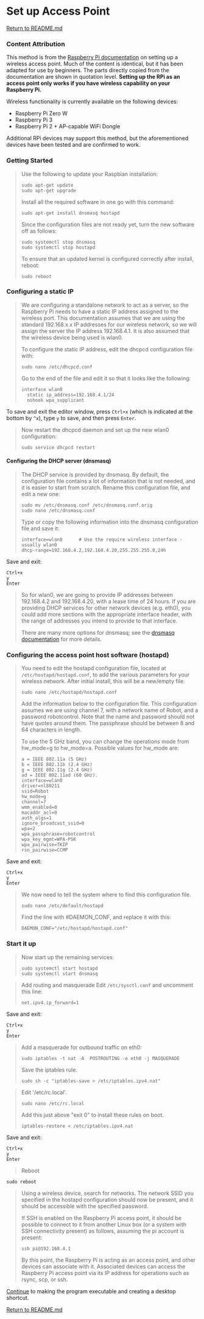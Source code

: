 # Set up Access Point
[Return to README.md](../README.md)

### Content Attribution
This method is from the [Raspberry Pi documentation](https://www.raspberrypi.org/documentation/configuration/wireless/access-point.md) on setting up a wireless access point.  Much of the content is identical, but it has been adapted for use by beginners.  The parts directly copied from the documentation are shown in quotation level.
**Setting up the RPi as an access point only works if you have wireless capability on your Raspberry Pi.**

Wireless functionality is currently available on the following devices:
* Raspberry Pi Zero W
* Raspberry Pi 3
* Raspberry Pi 2 + AP-capable WiFi Dongle

Additional RPi devices may support this method, but the aforementioned devices have been tested and are confirmed to work.

### Getting Started

> Use the following to update your Raspbian installation:
> ```
> sudo apt-get update
> sudo apt-get upgrade
> ```
>
> Install all the required software in one go with this command:
> ```
> sudo apt-get install dnsmasq hostapd
> ```
>
> Since the configuration files are not ready yet, turn the new software off as follows:
> ```
> sudo systemctl stop dnsmasq
> sudo systemctl stop hostapd
> ```
>
> To ensure that an updated kernel is configured correctly after install, reboot:
> ```
> sudo reboot
> ```

### Configuring a static IP

> We are configuring a standalone network to act as a server, so the Raspberry Pi needs to have a static IP address assigned to the wireless port. This documentation assumes that we are using the standard 192.168.x.x IP addresses for our wireless network, so we will assign the server the IP address 192.168.4.1. It is also assumed that the wireless device being used is wlan0.
>
> To configure the static IP address, edit the dhcpcd configuration file with:
> ```
> sudo nano /etc/dhcpcd.conf
> ```
>
> Go to the end of the file and edit it so that it looks like the following:
> ```
> interface wlan0
>   static ip_address=192.168.4.1/24
>   nohook wpa_supplicant
> ```

To save and exit the editor window, press `Ctrl+x` (which is indicated at the bottom by `^x`), type `y` to save, and then press `Enter`.

> Now restart the dhcpcd daemon and set up the new wlan0 configuration:
> ```
> sudo service dhcpcd restart
> ```

####  Configuring the DHCP server (dnsmasq)

> The DHCP service is provided by dnsmasq. By default, the configuration file contains a lot of information that is not needed, and it is easier to start from scratch. Rename this configuration file, and edit a new one:
> ```
> sudo mv /etc/dnsmasq.conf /etc/dnsmasq.conf.orig  
> sudo nano /etc/dnsmasq.conf
> ```
>
> Type or copy the following information into the dnsmasq configuration file and save it:
> ```
> interface=wlan0      # Use the require wireless interface - usually wlan0
> dhcp-range=192.168.4.2,192.168.4.20,255.255.255.0,24h
> ```

Save and exit:
```
Ctrl+x
y
Enter
```

> So for wlan0, we are going to provide IP addresses between 192.168.4.2 and 192.168.4.20, with a lease time of 24 hours. If you are providing DHCP services for other network devices (e.g. eth0), you could add more sections with the appropriate interface header, with the range of addresses you intend to provide to that interface.
>
> There are many more options for dnsmasq; see the [dnsmasq documentation](http://www.thekelleys.org.uk/dnsmasq/doc.html) for more details.

### Configuring the access point host software (hostapd)

> You need to edit the hostapd configuration file, located at `/etc/hostapd/hostapd.conf`, to add the various parameters for your wireless network. After initial install, this will be a new/empty file.
> ```
> sudo nano /etc/hostapd/hostapd.conf
> ```
>
> Add the information below to the configuration file. This configuration assumes we are using channel 7, with a network name of Robot, and a password robotcontrol. Note that the name and password should not have quotes around them. The passphrase should be between 8 and 64 characters in length.
>
> To use the 5 GHz band, you can change the operations mode from hw_mode=g to hw_mode=a. Possible values for hw_mode are:
>
> ```
> a = IEEE 802.11a (5 GHz)
> b = IEEE 802.11b (2.4 GHz)
> g = IEEE 802.11g (2.4 GHz)
> ad = IEEE 802.11ad (60 GHz).
> interface=wlan0
> driver=nl80211
> ssid=Robot
> hw_mode=g
> channel=7
> wmm_enabled=0
> macaddr_acl=0
> auth_algs=1
> ignore_broadcast_ssid=0
> wpa=2
> wpa_passphrase=robotcontrol
> wpa_key_mgmt=WPA-PSK
> wpa_pairwise=TKIP
> rsn_pairwise=CCMP
> ```

Save and exit:
```
Ctrl+x
y
Enter
```

> We now need to tell the system where to find this configuration file.
> ```
> sudo nano /etc/default/hostapd
>```
>
> Find the line with #DAEMON_CONF, and replace it with this:
> ```
> DAEMON_CONF="/etc/hostapd/hostapd.conf"
> ```
>

### Start it up

> Now start up the remaining services:
> ```
> sudo systemctl start hostapd
> sudo systemctl start dnsmasq
> ```

> Add routing and masquerade
> Edit `/etc/sysctl.conf` and uncomment this line:
> ```
> net.ipv4.ip_forward=1
> ```

Save and exit:
```
Ctrl+x
y
Enter
```

> Add a masquerade for outbound traffic on eth0:
> ```
> sudo iptables -t nat -A  POSTROUTING -o eth0 -j MASQUERADE
> ```
>
> Save the iptables rule.
> ```
> sudo sh -c "iptables-save > /etc/iptables.ipv4.nat"
> ```
>

> Edit '/etc/rc.local'.
> ```
> sudo nano /etc/rc.local
> ```
>
> Add this just above "exit 0" to install these rules on boot.
> ```
> iptables-restore < /etc/iptables.ipv4.nat
> ```

Save and exit:
```
Ctrl+x
y
Enter
```

> Reboot
```
sudo reboot
```

> Using a wireless device, search for networks. The network SSID you specified in the hostapd configuration should now be present, and it should be accessible with the specified password.
>
> If SSH is enabled on the Raspberry Pi access point, it should be possible to connect to it from another Linux box (or a system with SSH connectivity present) as follows, assuming the pi account is present:
> ```
> ssh pi@192.168.4.1
> ```
>
> By this point, the Raspberry Pi is acting as an access point, and other devices can associate with it. Associated devices can access the Raspberry Pi access point via its IP address for operations such as rsync, scp, or ssh.

[Continue](./SHORTCUT.md) to making the program executable and creating a desktop shortcut.

[Return to README.md](../README.md)
